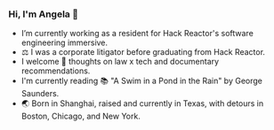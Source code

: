 ### Hi, I'm Angela 👋

- I’m currently working as a resident for Hack Reactor's software engineering immersive.
- :balance_scale: I was a corporate litigator before graduating from Hack Reactor.
- I welcome 💬 thoughts on law x tech and documentary recommendations.
- I'm currently reading :books: "A Swim in a Pond in the Rain" by George Saunders.
- :earth_asia: Born in Shanghai, raised and currently in Texas, with detours in Boston, Chicago, and New York.

